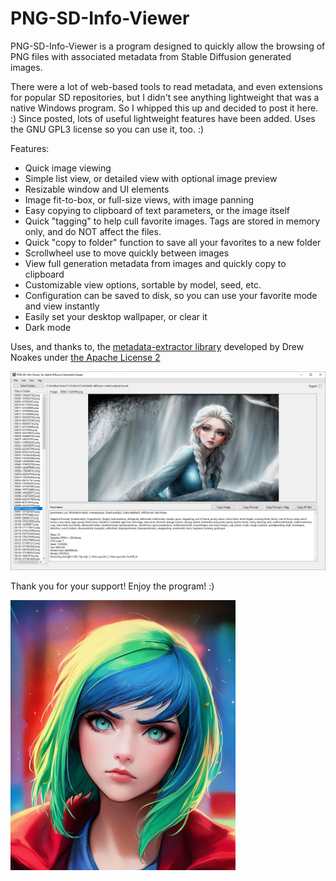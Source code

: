 # PNG-SD-Info-Viewer

PNG-SD-Info-Viewer is a program designed to quickly allow the browsing of PNG files with associated metadata from Stable Diffusion generated images.

There were a lot of web-based tools to read metadata, and even extensions for popular SD repositories, but I didn't see anything lightweight that was a native Windows program.
So I whipped this up and decided to post it here. :)  Since posted, lots of useful lightweight features have been added. 
Uses the GNU GPL3 license so you can use it, too. :)

Features:
 - Quick image viewing
 - Simple list view, or detailed view with optional image preview
 - Resizable window and UI elements
 - Image fit-to-box, or full-size views, with image panning
 - Easy copying to clipboard of text parameters, or the image itself
 - Quick "tagging" to help cull favorite images.  Tags are stored in memory only, and do NOT affect the files.
 - Quick "copy to folder" function to save all your favorites to a new folder
 - Scrollwheel use to move quickly between images
 - View full generation metadata from images and quickly copy to clipboard
 - Customizable view options, sortable by model, seed, etc.
 - Configuration can be saved to disk, so you can use your favorite mode and view instantly
 - Easily set your desktop wallpaper, or clear it
 - Dark mode



Uses, and thanks to, the <a href="https://github.com/drewnoakes/metadata-extractor">metadata-extractor library</a> developed by Drew Noakes under <a href="http://www.apache.org/licenses/LICENSE-2.0">the Apache License 2</a>

![Screenshot](webfiles/screenshot4.jpg?raw=true "Screenshot")



Thank you for your support!  Enjoy the program! :)


![Icon](webfiles/00137-2000916955.png?raw=true "Icon")